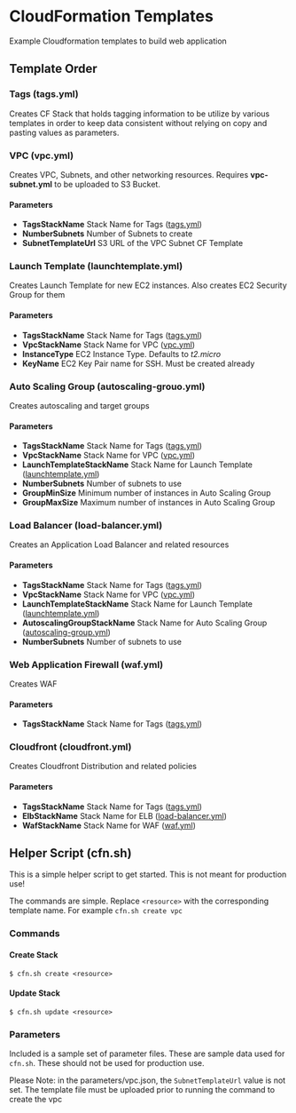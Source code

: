 # CloudFormation Templates
Example Cloudformation templates to build web application

## Template Order

### Tags (tags.yml)

Creates CF Stack that holds tagging information to be utilize by various templates in order to keep data consistent
without relying on copy and pasting values as parameters.

### VPC (vpc.yml)

Creates VPC, Subnets, and other networking resources. Requires **vpc-subnet.yml** to be uploaded to S3 Bucket.

#### Parameters

* **TagsStackName** Stack Name for Tags ([tags.yml](#tags-tagsyml))
* **NumberSubnets** Number of Subnets to create
* **SubnetTemplateUrl** S3 URL of the VPC Subnet CF Template

### Launch Template (launchtemplate.yml)

Creates Launch Template for new EC2 instances. Also creates EC2 Security Group for them

#### Parameters
* **TagsStackName** Stack Name for Tags ([tags.yml](#tags-tagsyml))
* **VpcStackName** Stack Name for VPC ([vpc.yml](#vpc-vpcyml))
* **InstanceType** EC2 Instance Type. Defaults to *t2.micro*
* **KeyName** EC2 Key Pair name for SSH. Must be created already

### Auto Scaling Group (autoscaling-grouo.yml)

Creates autoscaling and target groups

#### Parameters
* **TagsStackName** Stack Name for Tags ([tags.yml](#tags-tagsyml))
* **VpcStackName** Stack Name for VPC ([vpc.yml](#vpc-vpcyml))
* **LaunchTemplateStackName** Stack Name for Launch Template ([launchtemplate.yml](#launch-template-launchtemplateyml))
* **NumberSubnets** Number of subnets to use
* **GroupMinSize** Minimum number of instances in Auto Scaling Group
* **GroupMaxSize** Maximum number of instances in Auto Scaling Group

### Load Balancer (load-balancer.yml)

Creates an Application Load Balancer and related resources

#### Parameters
* **TagsStackName** Stack Name for Tags ([tags.yml](#tags-tagsyml))
* **VpcStackName** Stack Name for VPC ([vpc.yml](#vpc-vpcyml))
* **LaunchTemplateStackName** Stack Name for Launch Template ([launchtemplate.yml](#launch-template-launchtemplateyml))
* **AutoscalingGroupStackName** Stack Name for Auto Scaling Group ([autoscaling-group.yml](#auto-scaling-group-autoscaling-grouoyml))
* **NumberSubnets** Number of subnets to use

### Web Application Firewall (waf.yml)

Creates WAF

#### Parameters
* **TagsStackName** Stack Name for Tags ([tags.yml](#tags-tagsyml))

### Cloudfront (cloudfront.yml)

Creates Cloudfront Distribution and related policies

#### Parameters
* **TagsStackName** Stack Name for Tags ([tags.yml](#tags-tagsyml))
* **ElbStackName** Stack Name for ELB ([load-balancer.yml](#load-balancer-load-balanceryml))
* **WafStackName** Stack Name for WAF ([waf.yml](#web-application-firewall-wafyml))

## Helper Script (cfn.sh)

This is a simple helper script to get started. This is not meant for production use!

The commands are simple. Replace `<resource>` with the corresponding template name. For example `cfn.sh create vpc`

### Commands
#### Create Stack

```shell
$ cfn.sh create <resource>
```

#### Update Stack
```shell
$ cfn.sh update <resource>
```

### Parameters
Included is a sample set of parameter files. These are sample data used for `cfn.sh`.
These should not be used for production use.

Please Note: in the parameters/vpc.json, the `SubnetTemplateUrl` value is not set.
The template file must be uploaded prior to running the command to create the vpc